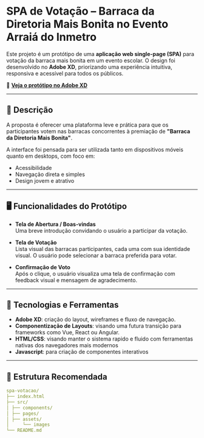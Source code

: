 # SPA de Votação – Barraca da Diretoria Mais Bonita no Evento Arraiá do Inmetro

Este projeto é um protótipo de uma **aplicação web single-page (SPA)** para votação da barraca mais bonita em um evento escolar. O design foi desenvolvido no **Adobe XD**, priorizando uma experiência intuitiva, responsiva e acessível para todos os públicos.

🔗 **[Veja o protótipo no Adobe XD](https://xd.adobe.com/view/c979e130-201d-4f7d-9cc3-28d9d8cab746-9c2a/screen/88ea7ba5-6763-45b2-a945-f32bee8fc86e/)**

---

## 📌 Descrição

A proposta é oferecer uma plataforma leve e prática para que os participantes votem nas barracas concorrentes à premiação de **"Barraca da Diretoria Mais Bonita"**.

A interface foi pensada para ser utilizada tanto em dispositivos móveis quanto em desktops, com foco em:

- Acessibilidade  
- Navegação direta e simples  
- Design jovem e atrativo  

---

## 🖥️ Funcionalidades do Protótipo

- **Tela de Abertura / Boas-vindas**  
  Uma breve introdução convidando o usuário a participar da votação.

- **Tela de Votação**  
  Lista visual das barracas participantes, cada uma com sua identidade visual. O usuário pode selecionar a barraca preferida para votar.

- **Confirmação de Voto**  
  Após o clique, o usuário visualiza uma tela de confirmação com feedback visual e mensagem de agradecimento.

---

## 🎨 Tecnologias e Ferramentas

- **Adobe XD**: criação do layout, wireframes e fluxo de navegação.  
- **Componentização de Layouts**: visando uma futura transição para frameworks como Vue, React ou Angular.  
- **HTML/CSS**: visando manter o sistema rapido e fluido com ferramentas nativas dos navegadores mais modernos
- **Javascript**: para criação de componentes interativos

---

## 📁 Estrutura Recomendada
```yaml
spa-votacao/
├── index.html
├── src/
│ ├── components/
│ ├── pages/
│ ├── assets/
│     └── images
└── README.md
```

